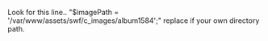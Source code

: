 Look for this line..
"$imagePath = '/var/www/assets/swf/c_images/album1584';" replace if your own directory path.

